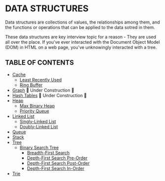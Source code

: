 # DATA STRUCTURES

Data structures are collections of values, the relationships among them, and the functions or operations that can be applied to the data sotred in them.

These data structures are key interview topic for a reason - They are used all over the place. If you've ever interacted with the Document Object Model (DOM) in HTML on a web page, you've unknowingly interacted with a tree.

## TABLE OF CONTENTS

-   [Cache](cache)
    -   [Least Recently Used](cache/least_recently_used)
    -   [Ring Buffer](cache/ring_buffer)
-   [Graph](graph) 🚧 Under Construction 🚧
-   [Hash Tables](hash_tables) 🚧 Under Construction 🚧
-   [Heap](heap)
    -   [Max Binary Heap](heap/max_binary_heap)
    -   [Priority Queue](heap/priority_queue)
-   [Linked List](linked_list)
    -   [Singly-Linked List](linked_list/singly_linked_list)
    -   [Doubly-Linked List](linked_list/doubly_linked_list)
-   [Queue](queue)
-   [Stack](stack)
-   [Tree](tree)
    -   [Binary Search Tree](tree/binary_search_tree)
        -   [Breadth-First Search](tree/breadth_first_search)
        -   [Depth-First Search Pre-Order](tree/depth_first_search_pre_order)
        -   [Depth-First Search Post-Order](tree/depth_first_search_post_order)
        -   [Depth-First Search In-Order](tree/depth_first_search_in_order)
-   [Trie](trie)
